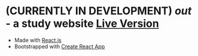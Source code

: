 # (CURRENTLY IN DEVELOPMENT) *out* - a study website [Live Version](https://out-app.netlify.app/)

- Made with [React.js](https://react.dev/)
- Bootstrapped with [Create React App](https://github.com/facebook/create-react-app)
